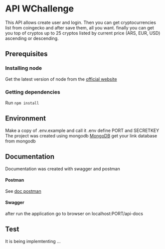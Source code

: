 # API WChallenge

This API allows create user and login. Then you can get cryptocurrencies list from coingecko and after save them, all you want. finally you can get you top of cryptos up to 25 cryptos listed by current price (ARS, EUR, USD) ascending or descending. 

## Prerequisites

### Installing node

Get the latest version of node from the [official website](https://nodejs.org/)

### Getting dependencies
Run `npm install`

## Environment
Make a copy of .env.example and call it .env 
define PORT and SECRETKEY 
The project was created using mongodb [MongoDB](https://www.mongodb.com/es) 
get your link database from mongodb

## Documentation
Documentation was created with swagger and postman

#### Postman 
See [doc postman]( https://documenter.getpostman.com/view/3032207/TzRLkVzp)

#### Swagger
after run the application go to browser on localhost:PORT/api-docs

## Test
It is being implemtenting ...
